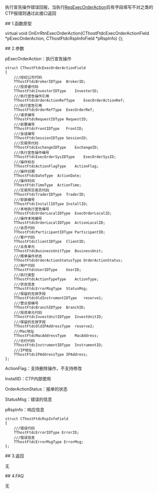 <p>执行宣告操作错误回报，当执行<a href="../../CTHOSTFTDCTRADERSPI/REQEXECORDERACTION/">ReqExecOrderAction</a>后有字段填写不对之类的CTP报错则通过此接口返回</p>
<span class="anchor" id="fd243597-2c3d-4dbe-a9d3-7e4aba9d9ef1"></span>
## 1.函数原型
<p>virtual void OnErrRtnExecOrderAction(CThostFtdcExecOrderActionField *pExecOrderAction, CThostFtdcRspInfoField *pRspInfo) {};</p>
<span class="anchor" id="03652143-613e-49be-9e66-c9c225161a76"></span>
## 2.参数
<p>pExecOrderAction：执行宣告操作</p>
<pre><code>struct CThostFtdcExecOrderActionField
{
    ///经纪公司代码
    TThostFtdcBrokerIDType  BrokerID;
    ///投资者代码
    TThostFtdcInvestorIDType    InvestorID;
    ///执行宣告操作引用
    TThostFtdcOrderActionRefType    ExecOrderActionRef;
    ///执行宣告引用
    TThostFtdcOrderRefType  ExecOrderRef;
    ///请求编号
    TThostFtdcRequestIDType RequestID;
    ///前置编号
    TThostFtdcFrontIDType   FrontID;
    ///会话编号
    TThostFtdcSessionIDType SessionID;
    ///交易所代码
    TThostFtdcExchangeIDType    ExchangeID;
    ///执行宣告操作编号
    TThostFtdcExecOrderSysIDType    ExecOrderSysID;
    ///操作标志
    TThostFtdcActionFlagType    ActionFlag;
    ///操作日期
    TThostFtdcDateType  ActionDate;
    ///操作时间
    TThostFtdcTimeType  ActionTime;
    ///交易所交易员代码
    TThostFtdcTraderIDType  TraderID;
    ///安装编号
    TThostFtdcInstallIDType InstallID;
    ///本地执行宣告编号
    TThostFtdcOrderLocalIDType  ExecOrderLocalID;
    ///操作本地编号
    TThostFtdcOrderLocalIDType  ActionLocalID;
    ///会员代码
    TThostFtdcParticipantIDType ParticipantID;
    ///客户代码
    TThostFtdcClientIDType  ClientID;
    ///业务单元
    TThostFtdcBusinessUnitType  BusinessUnit;
    ///报单操作状态
    TThostFtdcOrderActionStatusType OrderActionStatus;
    ///用户代码
    TThostFtdcUserIDType    UserID;
    ///执行类型
    TThostFtdcActionTypeType    ActionType;
    ///状态信息
    TThostFtdcErrorMsgType  StatusMsg;
    ///保留的无效字段
    TThostFtdcOldInstrumentIDType   reserve1;
    ///营业部编号
    TThostFtdcBranchIDType  BranchID;
    ///投资单元代码
    TThostFtdcInvestUnitIDType  InvestUnitID;
    ///保留的无效字段
    TThostFtdcOldIPAddressType  reserve2;
    ///Mac地址
    TThostFtdcMacAddressType    MacAddress;
    ///合约代码
    TThostFtdcInstrumentIDType  InstrumentID;
    ///IP地址
    TThostFtdcIPAddressType IPAddress;
};
</code></pre>
<p>ActionFlag：支持删除操作，不支持修改</p>
<p>InstallID：CTP内部使用</p>
<p>OrderActionStatus：报单的状态</p>
<p>StatusMsg：错误的信息</p>
<p>pRspInfo：响应信息</p>
<pre><code>struct CThostFtdcRspInfoField
{
    ///错误代码
    TThostFtdcErrorIDType ErrorID;
    ///错误信息
    TThostFtdcErrorMsgType ErrorMsg;
};
</code></pre>
<span class="anchor" id="3f3e47f1-3837-421e-8f55-7525e9c7a5f7"></span>
## 3.返回
<p>无</p>
<span class="anchor" id="dfc1a0d2-f902-480a-9220-2a4950e020ce"></span>
## 4.FAQ
<p>无</p>
